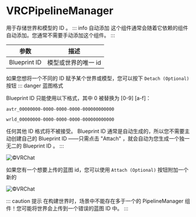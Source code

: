 # VRCPipelineManager

用于存储世界和模型的 ID 。
::: info 自动添加
这个组件通常会随着它依赖的组件自动添加。您通常不需要手动添加这个组件。
:::

| 参数         | 描述                                     |
|--------------|------------------------------------------|
| Blueprint ID | 模型或世界的唯一 id                      |

如果您想将一个不同的 ID 赋予某个世界或模型，您可以按下 `Detach (Optional)` 按钮
::: danger 蓝图格式

Blueprint ID 只能使用以下格式，其中 0 被替换为 [0-9] [a-f]：

`avtr_00000000-0000-0000-0000-000000000000`

`wrld_00000000-0000-0000-0000-000000000000`

任何其他 ID 格式将不被接受。 Blueprint ID 通常是自动生成的，所以您不需要主动创建自己的 Blueprint ID ——只需点击 "Attach" ，就会自动为您生成一个独一无二的 Blueprint ID 。
:::

![©VRChat](/img/sdk/vrcpipelinemanager.png)

如果您有一个想要上传的蓝图 id，您可以使用 `Attach (Optional)` 按钮附加一个新的

![©VRChat](/img/sdk/vrcpipelinemanager1.png)

::: caution 提示
在构建世界时，场景中不能存在多于一个的 PipelineManager 组件！您可能将世界会上传到一个错误的蓝图 ID 中。
:::
